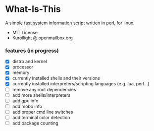 What-Is-This
============

A simple fast system information script written in perl, for linux.
 * MIT License
 * Kuroilight @ openmailbox.org

 ### features (in progress)
 - [x] distro and kernel
 - [x] processor
 - [x] memory
 - [x] currently installed shells and their versions
 - [x] currently installed interpreters/scripting languages (e.g. lua, perl...)
 - [ ] remove any root dependencies
 - [ ] add more shells/interpreters
 - [ ] add gpu info
 - [ ] add mobo info
 - [ ] add proper cmd line switches
 - [ ] add terminal color detection
 - [ ] add package counting
